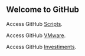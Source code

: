 ## Welcome to GitHub
  
  <p>Access GitHub <a href="https://github.com/gvariscooliveira/scripts/" target="_blank" rel="noopener noreferrer">Scripts</a>.</p>
  
  <p>Access GitHub <a href="https://github.com/gvariscooliveira/Scripts/tree/master/IT/VMware" target="_blank" rel="noopener noreferrer">VMware</a>.</p>
  <p>Access GitHub <a href="https://github.com/gvariscooliveira/Scripts/tree/master/Investiments/B3" target="_blank" rel="noopener noreferrer">Investiments</a>.</p>
